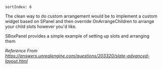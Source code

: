 ```
sortIndex: 6
```

The clean way to do custom arrangement would be to implement a custom widget based on SPanel and then override OnArrangeChildren to arrange your child slots however you'd like.

SBoxPanel provides a simple example of setting up slots and arranging them

_Reference From https://answers.unrealengine.com/questions/203320/slate-advanced-layout.html_
